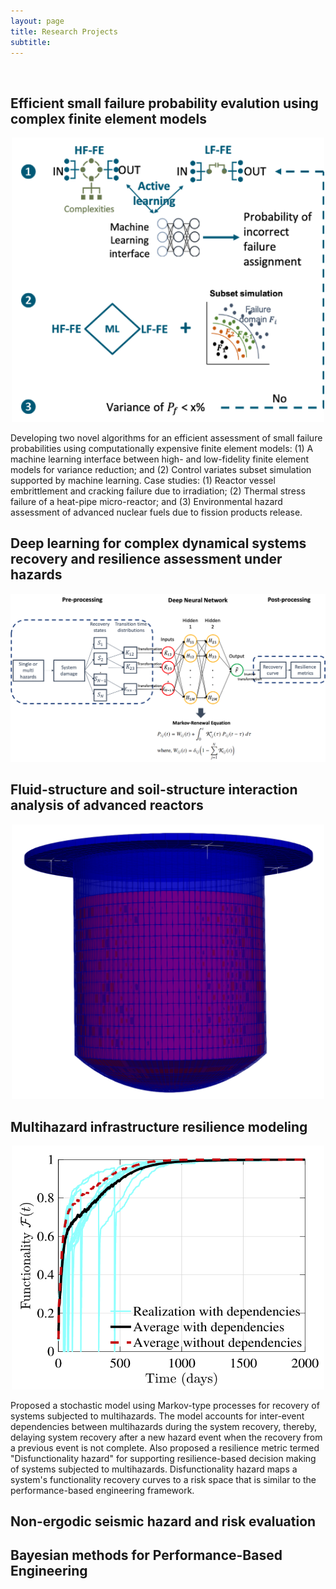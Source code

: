 ```yaml
---
layout: page
title: Research Projects
subtitle: 
---
```


<br />

## Efficient small failure probability evalution using complex finite element models

<center><img style="float: center;" src="/img/Small_Pf.png" width="500"></center>

Developing two novel algorithms for an efficient assessment of small failure probabilities using computationally expensive finite element models: (1) A machine learning interface between high- and low-fidelity finite element models for variance reduction; and (2) Control variates subset simulation supported by machine learning. Case studies: (1) Reactor vessel embrittlement and cracking failure due to irradiation; (2) Thermal stress failure of a heat-pipe micro-reactor; and (3) Environmental hazard assessment of advanced nuclear fuels due to fission products release.


## Deep learning for complex dynamical systems recovery and resilience assessment under hazards

<center><img style="float: center;" src="/img/DNN_compsys.png" width="750"></center>

## Fluid-structure and soil-structure interaction analysis of advanced reactors

<center><img style="float: center;" src="/img/Vessel.png" width="500"></center>

## Multihazard infrastructure resilience modeling

<center><img style="float: center;" src="/img/MH_rec.png" width="500"></center>

Proposed a stochastic model using Markov-type processes for recovery of systems subjected to multihazards. The model accounts for inter-event dependencies between multihazards during the system recovery, thereby, delaying system recovery after a new hazard event when the recovery from a previous event is not complete. Also proposed a resilience metric termed "Disfunctionality hazard" for supporting resilience-based decision making of systems subjected to multihazards. Disfunctionality hazard maps a system's functionality recovery curves to a risk space that is similar to the performance-based engineering framework.

## Non-ergodic seismic hazard and risk evaluation


## Bayesian methods for Performance-Based Engineering

<!--

Journal articles are complex to understand without spending sufficient time reading them. The aim of these research blogs is to discuss my research in a casual manner so as to aid in its easier comprehension. Following are the links to the discussion topics grouped under three research themes. Comments and suggestions for the improvement of my posts are welcome and can be directed to my Gmail: **somdhulipala9**.


## 1. Performance-Based Earthquake Engineering


**-Structural Performance Assessment under Extreme Ground Motions**

  * [Why understanding the seismology of scaled accelerograms is important for Earthquake Engineering?](Blogs/PBEE/Acc_Sca_1.md)
  * [Seismology of Accelerogram Scaling 1 -- Elastodynamics and Earthquakes](Blogs/PBEE/Acc_Sca_2.md)
  * [Seismology of Accelerogram Scaling 2 -- Non-Portability Axiom and Scaled Accelerogram Recording Location](Blogs/PBEE/Acc_Sca_3.md)
  * [Seismology of Accelerogram Scaling 3 -- Magnitude and Distance of a Scaled Accelerogram](Blogs/PBEE/Acc_Sca_4.md)
  * [References](Blogs/PBEE/References.md) 

## 2. Networks, Interactions, Data: Infrastructure Resilience Improvement and Maintenance under Hazards

**-Markov Stochastic Theory for Multihazard Infrastructure Resilience Assessment**

  * [Understanding the Markov hierarchy for infrastructure resilience assessment](Blogs/AHRSC/Markov.md)

## 3. Finite Element Methods and Uncertainty Quantification


* [Bayes rule and Markov Chain Monte Carlo in Structrual Engineering](Blogs/BUQ/MCMC.md) 

#
-->
